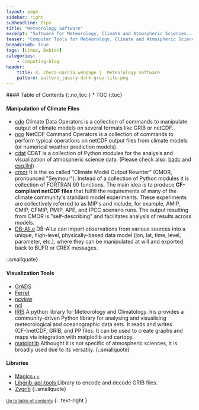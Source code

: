 ```yaml
---
layout: page
sidebar: right
subheadline: Tips
title: "Meteorology Software"
excerpt: "Software for Meteorology, Climate and Atmospheric Sciences..."
teaser: "Computer Tools for Meteorology, Climate and Atmospheric Sciences..."
breadcrumb: true
tags: [Linux, Debian]
categories:
    - computing-blog
header:
    title: R. Checa-Garcia webpage |  Meteorology Software
    pattern: pattern_jquery-dark-grey-tile.png
---
```




<section id="table-of-contents" class="toc">
<div class="panel radius" markdown="1">
#### Table of Contents
{:.no_toc }
*  TOC
{:toc}
</div>
</section><!-- /#table-of-contents -->


#### Manipulation of Climate Files

- [cdo](https://code.zmaw.de/projects/cdo) Climate Data Operators is a collection of commands to manipulate output of climate models on several formats like GRIB or netCDF.
- [nco](http://nco.sourceforge.net/) NetCDF Command Operators is a collection of commands to perform typical operations on netCDF output files from climate models (or numerical weather prediction models).
- [cdat](http://sourceforge.net/projects/cdat/) CDAT is a collection of Python modules for the analysis and visualization of atmospheric science data. (Please check also: [badc](https://badc.nerc.ac.uk/help/software/cdat/) and [esg.llnl]( http://esg.llnl.gov/cdat))
- [cmor](http://www-pcmdi.llnl.gov/software-portal/cmor/documentation) It is the so called "Climate Model Output Rewriter" (CMOR, pronounced "Seymour"). Instead of a collection of Python modules it is collection of FORTRAN 90 functions. The main idea is to produce **CF-compliant netCDF files** that fulfill the requirements of many of the climate community's standard model experiments. These experiments are collectively referred to as MIP's and include, for example, AMIP, CMIP, CFMIP, PMIP, APE, and IPCC scenario runs. The output resulting from CMOR is "self-describing" and facilitates analysis of results across models. 
- [DB-All.e](http://www.arpa.emr.it/dettaglio_documento.asp?id=514&idlivello=64) DB-All.e can import observations from various sources into a unique, high-level, physically-based data model (lon, lat, time, level, parameter, etc.), where they can be manipulated at will and exported back to BUFR or CREX messages.

:.smallquote}

#### Visualization Tools

- [GrADS](https://code.zmaw.de/projects/cdo)
- [Ferret](http://nco.sourceforge.net/)
- [ncview](http://meteora.ucsd.edu/~pierce/ncview_home_page.html)
- [ncl](http://www.ncl.ucar.edu/overview.shtml)
- [IRIS](http://scitools.org.uk/iris/) A python library for Meteorology and Climatology. Iris provides a community-driven Python library for analysing and visualising meteorological and oceanographic data sets. It reads and writes (CF-)netCDF, GRIB, and PP files. It can be used to create graphs and maps via integration with matplotlib and cartopy.
- [matplotlib](http://matplotlib.org) Althought it is not specific of atmospheric sciences, it is broadly used due to its versatily.
{:.smallquote}

#### Libraries

- [Magics++](https://software.ecmwf.int/wiki/display/MAGP/Magics)
- [Libgrib-api-tools ](https://software.ecmwf.int/wiki/display/GRIB/Home) Library to encode and decode GRIB files.
- [Zygrib](http://www.zygrib.org/)
{:.smallquote}


<small markdown="1">[Up to table of contents](#toc)</small>
{: .text-right }

